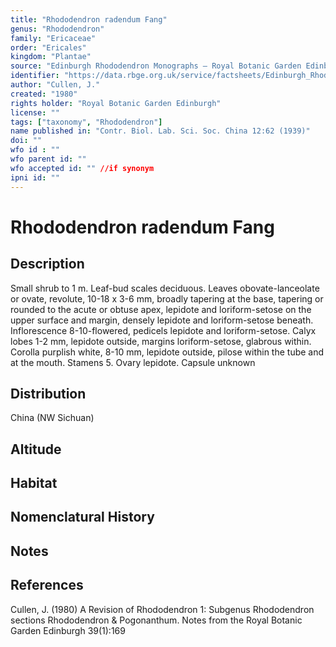 ```yaml
---
title: "Rhododendron radendum Fang"
genus: "Rhododendron"
family: "Ericaceae"
order: "Ericales"
kingdom: "Plantae"
source: "Edinburgh Rhododendron Monographs – Royal Botanic Garden Edinburgh"
identifier: "https://data.rbge.org.uk/service/factsheets/Edinburgh_Rhododendron_Monographs.xhtml"
author: "Cullen, J."
created: "1980"
rights holder: "Royal Botanic Garden Edinburgh"
license: ""
tags: ["taxonomy", "Rhododendron"]
name published in: "Contr. Biol. Lab. Sci. Soc. China 12:62 (1939)"
doi: ""
wfo id : ""
wfo parent id: ""
wfo accepted id: "" //if synonym                      
ipni id: ""
---
```


                       

# Rhododendron radendum Fang

## Description
Small shrub to 1 m. Leaf-bud scales deciduous. Leaves obovate-lanceolate or ovate, revolute, 10-18 x 3-6 mm, broadly tapering at the base, tapering or rounded to the acute or obtuse apex, lepidote and loriform-setose on the upper surface and margin, densely lepidote and loriform-setose beneath. Inflorescence 8-10-flowered, pedicels lepidote and loriform-setose. Calyx lobes 1-2 mm, lepidote outside, margins loriform-setose, glabrous within. Corolla purplish white, 8-10 mm, lepidote outside, pilose within the tube and at the mouth. Stamens 5. Ovary lepidote. Capsule unknown

## Distribution
China (NW Sichuan)

## Altitude


## Habitat


## Nomenclatural History

                       
## Notes


## References

Cullen, J. (1980) A Revision of Rhododendron 1: Subgenus Rhododendron sections Rhododendron & Pogonanthum. Notes from the Royal Botanic Garden Edinburgh 39(1):169
